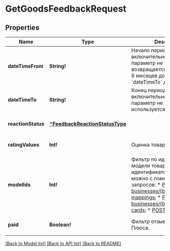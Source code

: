 # GetGoodsFeedbackRequest

## Properties
Name | Type | Description | Notes
------------ | ------------- | ------------- | -------------
**dateTimeFrom** | **String!** | Начало периода. Не включительно.  Если параметр не указан, возвращается информация за 6 месяцев до указанной в &#x60;dateTimeTo&#x60; даты.  | [optional] [default to null]
**dateTimeTo** | **String!** | Конец периода. Не включительно.  Если параметр не указан, используется текущая дата.  | [optional] [default to null]
**reactionStatus** | [***FeedbackReactionStatusType**](FeedbackReactionStatusType.md) |  | [optional] [default to null]
**ratingValues** | **Int!** | Оценка товара. | [optional] [default to null]
**modelIds** | **Int!** | Фильтр по идентификатору модели товара.  Получить идентификатор модели можно с помощью одного из запросов:  * [POST businesses/{businessId}/offer-mappings](../../reference/business-assortment/getOfferMappings.md);  * [POST businesses/{businessId}/offer-cards](../../reference/content/getOfferCardsContentStatus.md);  * [POST models](../../reference/models/getModels.md).  | [optional] [default to null]
**paid** | **Boolean!** | Фильтр отзывов за баллы Плюса. | [optional] [default to null]

[[Back to Model list]](../README.md#documentation-for-models) [[Back to API list]](../README.md#documentation-for-api-endpoints) [[Back to README]](../README.md)


